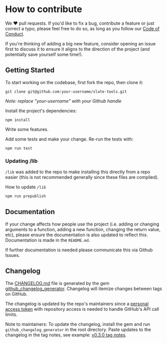 # How to contribute
We ❤️ pull requests. If you'd like to fix a bug, contribute a feature or
just correct a typo, please feel free to do so, as long as you follow
our [Code of Conduct](https://github.com/Shopify/slate-tools/blob/master/CODE_OF_CONDUCT.md).

If you're thinking of adding a big new feature, consider opening an
issue first to discuss it to ensure it aligns to the direction of the
project (and potentially save yourself some time!).

## Getting Started
To start working on the codebase, first fork the repo, then clone it:
```
git clone git@github.com:your-username/slate-tools.git
```
*Note: replace "your-username" with your Github handle*

Install the project's dependencies:
```
npm install
```

Write some features.

Add some tests and make your change. Re-run the tests with:
```
npm run test
```

### Updating /lib

`/lib` was added to the repo to make installing this directly from a repo easier (this is not recommended generally since these files are compiled).

How to update `/lib`

```bash
npm run prepublish
```

## Documentation
If your change affects how people use the project (i.e. adding or
changing arguments to a function, adding a new function, changing the
return value, etc), please ensure the documentation is also updated to
reflect this. Documentation is made in the `README.md`.

If further documentation is needed please communicate this via Github Issues.

## Changelog

The [CHANGELOG.md](https://github.com/Shopify/slate-tools//blob/master/CHANGELOG.md) file is generated by the gem [github_changelog_generator](https://github.com/skywinder/github-changelog-generator).  Changelog will itemize changes between tags on GitHub.

The changelog is updated by the repo's maintainers since a [personal access token](https://github.com/settings/tokens) with repository access is needed to handle GitHub's API call limits.  

Note to maintainers: To update the changelog, install the gem and run `github_changelog_generator` in the root directory.  Paste updates to the changelog in the tag notes, see example: [v0.3.0 tag notes](https://github.com/Shopify/slate-tools/releases/tag/v0.3.0).
